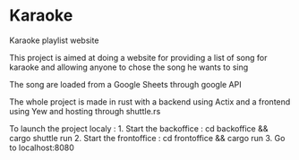 # Karaoke
Karaoke playlist website

This project is aimed at doing a website for providing a list of song for karaoke and allowing anyone to chose the song he wants to sing

The song are loaded from a Google Sheets through google API

The whole project is made in rust with a backend using Actix and a frontend using Yew and hosting through shuttle.rs


To launch the project localy :
    1. Start the backoffice : cd backoffice && cargo shuttle run
    2. Start the frontoffice : cd frontoffice && cargo run
    3. Go to localhost:8080
